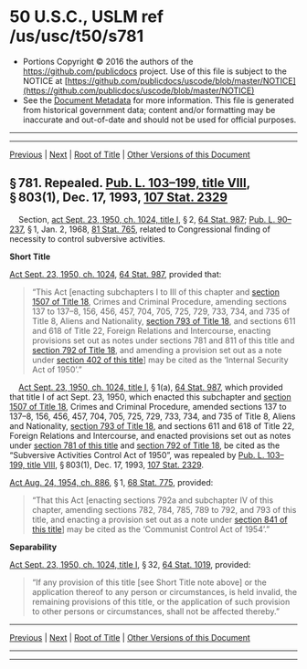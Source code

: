 ---
---

# 50 U.S.C., USLM ref /us/usc/t50/s781

* Portions Copyright © 2016 the authors of the https://github.com/publicdocs project.
  Use of this file is subject to the NOTICE at [https://github.com/publicdocs/uscode/blob/master/NOTICE](https://github.com/publicdocs/uscode/blob/master/NOTICE)
* See the [Document Metadata](././../../../../..//README.md) for more information.
  This file is generated from historical government data; content and/or formatting may be inaccurate and out-of-date and should not be used for official purposes.

----------
----------

[Previous](./../../../../..//us/usc/t50/ch23/schI/m__us_usc_t50_ch23_schI.md) | [Next](./../../../../..//us/usc/t50/ch23/schI/m__us_usc_t50_s782.md) | [Root of Title](./../../../../../) | [Other Versions of this Document](https://publicdocs.github.io/go/links?ns=uslm&ref=%2Fus%2Fusc%2Ft50%2Fs781)

## § 781. Repealed. [Pub. L. 103–199, title VIII][/us/pl/103/199/tVIII], § 803(1), Dec. 17, 1993, [107 Stat. 2329][/us/stat/107/2329]

    Section, [act Sept. 23, 1950, ch. 1024, title I][/us/act/1950-09-23/ch1024/tI], § 2, [64 Stat. 987][/us/stat/64/987]; [Pub. L. 90–237][/us/pl/90/237], § 1, Jan. 2, 1968, [81 Stat. 765][/us/stat/81/765], related to Congressional finding of necessity to control subversive activities.

 __Short Title__ 

[Act Sept. 23, 1950, ch. 1024][/us/act/1950-09-23/ch1024], [64 Stat. 987][/us/stat/64/987], provided that: 

> “This Act \[enacting subchapters I to III of this chapter and [section 1507 of Title 18][/us/usc/t18/s1507], Crimes and Criminal Procedure, amending sections 137 to 137–8, 156, 456, 457, 704, 705, 725, 729, 733, 734, and 735 of Title 8, Aliens and Nationality, [section 793 of Title 18][/us/usc/t18/s793], and sections 611 and 618 of Title 22, Foreign Relations and Intercourse, enacting provisions set out as notes under sections 781 and 811 of this title and [section 792 of Title 18][/us/usc/t18/s792], and amending a provision set out as a note under [section 402 of this title][/us/usc/t50/s402]\] may be cited as the ‘Internal Security Act of 1950’.”

    [Act Sept. 23, 1950, ch. 1024, title I][/us/act/1950-09-23/ch1024/tI], § 1(a), [64 Stat. 987][/us/stat/64/987], which provided that title I of act Sept. 23, 1950, which enacted this subchapter and [section 1507 of Title 18][/us/usc/t18/s1507], Crimes and Criminal Procedure, amended sections 137 to 137–8, 156, 456, 457, 704, 705, 725, 729, 733, 734, and 735 of Title 8, Aliens and Nationality, [section 793 of Title 18][/us/usc/t18/s793], and sections 611 and 618 of Title 22, Foreign Relations and Intercourse, and enacted provisions set out as notes under [section 781 of this title][/us/usc/t50/s781] and [section 792 of Title 18][/us/usc/t18/s792], be cited as the “Subversive Activities Control Act of 1950”, was repealed by [Pub. L. 103–199, title VIII][/us/pl/103/199/tVIII], § 803(1), Dec. 17, 1993, [107 Stat. 2329][/us/stat/107/2329].

[Act Aug. 24, 1954, ch. 886][/us/act/1954-08-24/ch886], § 1, [68 Stat. 775][/us/stat/68/775], provided: 

> “That this Act \[enacting sections 792a and subchapter IV of this chapter, amending sections 782, 784, 785, 789 to 792, and 793 of this title, and enacting a provision set out as a note under [section 841 of this title][/us/usc/t50/s841]\] may be cited as the ‘Communist Control Act of 1954’.”

 __Separability__ 

[Act Sept. 23, 1950, ch. 1024, title I][/us/act/1950-09-23/ch1024/tI], § 32, [64 Stat. 1019][/us/stat/64/1019], provided: 

> “If any provision of this title \[see Short Title note above\] or the application thereof to any person or circumstances, is held invalid, the remaining provisions of this title, or the application of such provision to other persons or circumstances, shall not be affected thereby.”

----------

[Previous](./../../../../..//us/usc/t50/ch23/schI/m__us_usc_t50_ch23_schI.md) | [Next](./../../../../..//us/usc/t50/ch23/schI/m__us_usc_t50_s782.md) | [Root of Title](./../../../../../) | [Other Versions of this Document](https://publicdocs.github.io/go/links?ns=uslm&ref=%2Fus%2Fusc%2Ft50%2Fs781)

----------
----------

[/us/pl/103/199/tVIII]: https://publicdocs.github.io/go/links?ns=uslm&ref=%2Fus%2Fpl%2F103%2F199%2FtVIII
[/us/stat/107/2329]: https://publicdocs.github.io/go/links?ns=uslm&ref=%2Fus%2Fstat%2F107%2F2329
[/us/act/1950-09-23/ch1024/tI]: https://publicdocs.github.io/go/links?ns=uslm&ref=%2Fus%2Fact%2F1950-09-23%2Fch1024%2FtI
[/us/stat/64/987]: https://publicdocs.github.io/go/links?ns=uslm&ref=%2Fus%2Fstat%2F64%2F987
[/us/pl/90/237]: https://publicdocs.github.io/go/links?ns=uslm&ref=%2Fus%2Fpl%2F90%2F237
[/us/stat/81/765]: https://publicdocs.github.io/go/links?ns=uslm&ref=%2Fus%2Fstat%2F81%2F765
[/us/act/1950-09-23/ch1024]: https://publicdocs.github.io/go/links?ns=uslm&ref=%2Fus%2Fact%2F1950-09-23%2Fch1024
[/us/stat/64/987]: https://publicdocs.github.io/go/links?ns=uslm&ref=%2Fus%2Fstat%2F64%2F987
[/us/usc/t18/s1507]: https://publicdocs.github.io/go/links?ns=uslm&ref=%2Fus%2Fusc%2Ft18%2Fs1507
[/us/usc/t18/s793]: https://publicdocs.github.io/go/links?ns=uslm&ref=%2Fus%2Fusc%2Ft18%2Fs793
[/us/usc/t18/s792]: https://publicdocs.github.io/go/links?ns=uslm&ref=%2Fus%2Fusc%2Ft18%2Fs792
[/us/usc/t50/s402]: https://publicdocs.github.io/go/links?ns=uslm&ref=%2Fus%2Fusc%2Ft50%2Fs402
[/us/act/1950-09-23/ch1024/tI]: https://publicdocs.github.io/go/links?ns=uslm&ref=%2Fus%2Fact%2F1950-09-23%2Fch1024%2FtI
[/us/stat/64/987]: https://publicdocs.github.io/go/links?ns=uslm&ref=%2Fus%2Fstat%2F64%2F987
[/us/usc/t18/s1507]: https://publicdocs.github.io/go/links?ns=uslm&ref=%2Fus%2Fusc%2Ft18%2Fs1507
[/us/usc/t18/s793]: https://publicdocs.github.io/go/links?ns=uslm&ref=%2Fus%2Fusc%2Ft18%2Fs793
[/us/usc/t50/s781]: https://publicdocs.github.io/go/links?ns=uslm&ref=%2Fus%2Fusc%2Ft50%2Fs781
[/us/usc/t18/s792]: https://publicdocs.github.io/go/links?ns=uslm&ref=%2Fus%2Fusc%2Ft18%2Fs792
[/us/pl/103/199/tVIII]: https://publicdocs.github.io/go/links?ns=uslm&ref=%2Fus%2Fpl%2F103%2F199%2FtVIII
[/us/stat/107/2329]: https://publicdocs.github.io/go/links?ns=uslm&ref=%2Fus%2Fstat%2F107%2F2329
[/us/act/1954-08-24/ch886]: https://publicdocs.github.io/go/links?ns=uslm&ref=%2Fus%2Fact%2F1954-08-24%2Fch886
[/us/stat/68/775]: https://publicdocs.github.io/go/links?ns=uslm&ref=%2Fus%2Fstat%2F68%2F775
[/us/usc/t50/s841]: https://publicdocs.github.io/go/links?ns=uslm&ref=%2Fus%2Fusc%2Ft50%2Fs841
[/us/act/1950-09-23/ch1024/tI]: https://publicdocs.github.io/go/links?ns=uslm&ref=%2Fus%2Fact%2F1950-09-23%2Fch1024%2FtI
[/us/stat/64/1019]: https://publicdocs.github.io/go/links?ns=uslm&ref=%2Fus%2Fstat%2F64%2F1019


